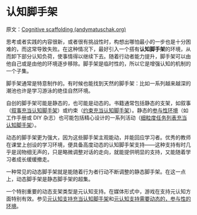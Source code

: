 # 认知脚手架

原文：[Cognitive scaffolding (andymatuschak.org)](https://notes.andymatuschak.org/z8ZWYXFwXV38qiCgRx7zf2ySy9WCxWvcizNVr)

思考或者实践的内容很新，或者很有挑战性时，构想出哪怕最小的一步也是十分困难的，而这常导致失败。在这种情况下，最好引入一个搭有**认知脚手架**的环境，从而卸下部分认知负荷，使事情得以继续下去。随着行动者能力提升，脚手架可以由他自己或是由他的环境逐步移除。脚手架是临时性的，所以它是增强认知的机制的一个子集。

脚手架通常是特意制作的。有时候也能找到天然的脚手架：比如一系列越来越深的潮池也许是学习游泳的绝佳自然环境。

自创的脚手架可能是静态的，也可能是动态的。书籍通常包括静态的支架，如叙事（[叙事充当认知脚手架](https://notes.andymatuschak.org/zvHfreBts9DHWRtztZihrGKuPsP5j8LSPLQn)）或约束（[约束充当认知脚手架](https://notes.andymatuschak.org/z8DyCwRiC8HT89mMvtBjwcGVs5ucHPHcrScch)）。静态的[参与性环境](https://notes.andymatuschak.org/z63gaUtZqb9mMUKRf85UhtEFPMgBBJbqvT2r8)（如工作手册或 DIY 杂志）也可能包括精心设计的一系列活动（[细粒度任务列表充当认知脚手架](https://notes.andymatuschak.org/z2qBbdZidZNjbpdggRbmgeUeVf2H7aCevSYvE)）。

动态的脚手架更为强大，因为这些脚手架主观能动，并能回应学习者。优秀的教师在课堂上创设的学习环境，便具备高度动态的认知脚手架支持——这种支持有时几乎是润物细无声的，只是略微调整对话的走向，就能提供明显的支持，又能随着学习者成长缓缓撤走。

一种常见的动态脚手架就是能随着行为者行动不断调整的静态脚手架。在这一点上，动态脚手架是静态脚手架的超集。

一个特别重要的动态支架类型是元认知支持。在媒体形式中，游戏在支持元认知方面特别有效。参见[元认知支持充当认知脚手架](https://notes.andymatuschak.org/z4qFtxPZi21DKoLruHcmsocee1YnZy9JMArb6)和[元认知支持需要动态的，参与性的环境](https://notes.andymatuschak.org/z6sGtFW1yd4qgcxkLQsEBEJWxLKmBdjMQzKfa)。
